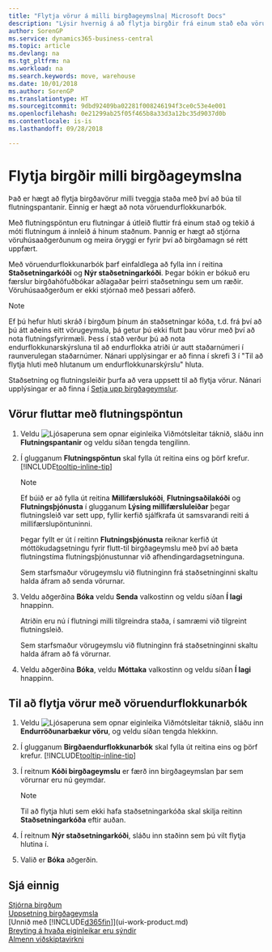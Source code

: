 ```yaml
---
title: "Flytja vörur á milli birgðageymslna| Microsoft Docs"
description: "Lýsir hvernig á að flytja birgðir frá einum stað eða vörugeymslu til annars, annaðhvort með endurflokkunarfærslubók eða með flutningsfyrirmæli."
author: SorenGP
ms.service: dynamics365-business-central
ms.topic: article
ms.devlang: na
ms.tgt_pltfrm: na
ms.workload: na
ms.search.keywords: move, warehouse
ms.date: 10/01/2018
ms.author: SorenGP
ms.translationtype: HT
ms.sourcegitcommit: 9dbd92409ba02281f008246194f3ce0c53e4e001
ms.openlocfilehash: 0e21299ab25f05f465b8a33d3a12bc35d9037d0b
ms.contentlocale: is-is
ms.lasthandoff: 09/28/2018

---
```

# <a name="transfer-inventory-between-locations"></a>Flytja birgðir milli birgðageymslna
Það er hægt að flytja birgðavörur milli tveggja staða með því að búa til flutningspantanir. Einnig er hægt að nota vöruendurflokkunarbók.

Með flutningspöntun eru flutningar á útleið fluttir frá einum stað og tekið á móti flutningum á innleið á hinum staðnum. Þannig er hægt að stjórna vöruhúsaaðgerðunum og meira öryggi er fyrir því að birgðamagn sé rétt uppfært.

Með vöruendurflokkunarbók þarf einfaldlega að fylla inn í reitina **Staðsetningarkóði** og **Nýr staðsetningarkóði**. Þegar bókin er bókuð eru færslur birgðahöfuðbókar aðlagaðar þeirri staðsetningu sem um ræðir. Vöruhúsaaðgerðum er ekki stjórnað með þessari aðferð.

> [!NOTE]  
>   Ef þú hefur hluti skráð í birgðum þínum án staðsetningar kóða, t.d. frá því að þú átt aðeins eitt vörugeymsla, þá getur þú ekki flutt þau vörur með því að nota flutningsfyrirmæli. Þess í stað verður þú að nota endurflokkunarskýrsluna til að endurflokka atriði úr autt staðarnúmeri í raunverulegan staðarnúmer.  Nánari upplýsingar er að finna í skrefi 3 í "Til að flytja hluti með hlutanum um endurflokkunarskýrslu" hluta.

Staðsetning og flutningsleiðir þurfa að vera uppsett til að flytja vörur. Nánari upplýsingar er að finna í [Setja upp birgðageymslur](inventory-how-setup-locations.md).

## <a name="to-transfer-items-with-a-transfer-order"></a>Vörur fluttar með flutningspöntun
1. Veldu ![Ljósaperuna sem opnar eiginleika Viðmótsleitar](media/ui-search/search_small.png "Segðu mér hvað þú vilt gera") táknið, sláðu inn **Flutningspantanir** og veldu síðan tengda tengilinn.
2. Í glugganum **Flutningspöntun** skal fylla út reitina eins og þörf krefur. [!INCLUDE[tooltip-inline-tip](includes/tooltip-inline-tip_md.md)]

    > [!NOTE]  
    >   Ef búið er að fylla út reitina **Millifærslukóði**, **Flutningsaðilakóði** og **Flutningsþjónusta** í glugganum **Lýsing millifærsluleiðar** þegar flutningsleið var sett upp, fyllir kerfið sjálfkrafa út samsvarandi reiti á millifærslupöntuninni.

    Þegar fyllt er út í reitinn **Flutningsþjónusta** reiknar kerfið út móttökudagsetningu fyrir flutt-til birgðageymslu með því að bæta flutningstíma flutningsþjónustunnar við afhendingardagsetninguna.

    Sem starfsmaður vörugeymslu við flutninginn frá staðsetninginni skaltu halda áfram að senda vörurnar.
3. Veldu aðgerðina **Bóka** veldu **Senda** valkostinn og veldu síðan **Í lagi** hnappinn.

    Atriðin eru nú í flutningi milli tilgreindra staða, í samræmi við tilgreint flutningsleið.

    Sem starfsmaður vörugeymslu við flutninginn frá staðsetninginni skaltu halda áfram að fá vörurnar.
4. Veldu aðgerðina **Bóka**, veldu **Móttaka** valkostinn og veldu síðan **Í lagi** hnappinn.

## <a name="to-transfer-items-with-the-item-reclassification-journal"></a>Til að flytja vörur með vöruendurflokkunarbók
1. Veldu ![Ljósaperuna sem opnar eiginleika Viðmótsleitar](media/ui-search/search_small.png "Segðu mér hvað þú vilt gera") táknið, sláðu inn **Endurröðunarbækur vöru**, og veldu síðan tengda hlekkinn.
2. Í glugganum **Birgðaendurflokkunarbók** skal fylla út reitina eins og þörf krefur. [!INCLUDE[tooltip-inline-tip](includes/tooltip-inline-tip_md.md)]
3. Í reitnum **Kóði birgðageymslu** er færð inn birgðageymslan þar sem vörurnar eru nú geymdar.

    > [!NOTE]  
    >   Til að flytja hluti sem ekki hafa staðsetningarkóða skal skilja reitinn **Staðsetningarkóða** eftir auðan.
4. Í reitnum **Nýr staðsetningarkóði**, sláðu inn staðinn sem þú vilt flytja hlutina í.
5. Valið er **Bóka** aðgerðin.

## <a name="see-also"></a>Sjá einnig
[Stjórna birgðum](inventory-manage-inventory.md)  
[Uppsetning birgðageymsla](inventory-how-setup-locations.md)  
[Unnið með [!INCLUDE[d365fin](includes/d365fin_md.md)]](ui-work-product.md)  
[Breyting á hvaða eiginleikar eru sýndir](ui-experiences.md)  
[Almenn viðskiptavirkni](ui-across-business-areas.md)

